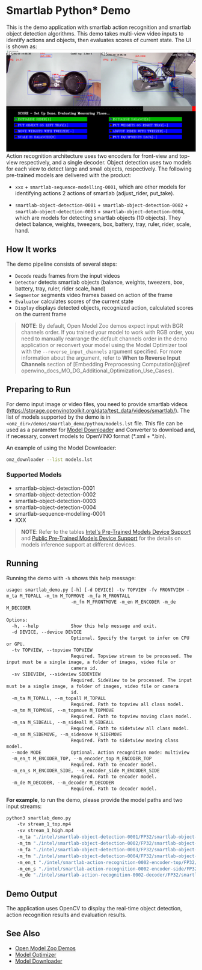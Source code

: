 # Smartlab Python\* Demo

This is the demo application with smartlab action recognition and smartlab object detection algorithms.
This demo takes multi-view video inputs to identify actions and objects, then evaluates scores of current state.
The UI is shown as:
![image](readme_UI.png)
Action recognition architecture uses two encoders for front-view and top-view respectively, and a single decoder.
Object detection uses two models for each view to detect large and small objects, respectively.
The following pre-trained models are delivered with the product:

* `xxx` + `smartlab-sequence-modelling-0001`, which are other models for identifying actions 2 actions of smartlab (adjust_rider, put_take).

* `smartlab-object-detection-0001` + `smartlab-object-detection-0002` + `smartlab-object-detection-0003` + `smartlab-object-detection-0004`, which are models for detecting smartlab objects (10 objects). They detect balance, weights, tweezers, box, battery, tray, ruler, rider, scale, hand.

## How It works

The demo pipeline consists of several steps:

* `Decode` reads frames from the input videos
* `Detector` detects smartlab objects (balance, weights, tweezers, box, battery, tray, ruler, rider scale, hand)
* `Segmentor` segments video frames based on action of the frame
* `Evaluator` calculates scores of the current state
* `Display` displays detected objects, recognized action, calculated scores on the current frame


> **NOTE**: By default, Open Model Zoo demos expect input with BGR channels order. If you trained your model to work with RGB order, you need to manually rearrange the default channels order in the demo application or reconvert your model using the Model Optimizer tool with the `--reverse_input_channels` argument specified. For more information about the argument, refer to **When to Reverse Input Channels** section of [Embedding Preprocessing Computation](@ref openvino_docs_MO_DG_Additional_Optimization_Use_Cases).

## Preparing to Run
For demo input image or video files, you need to provide smartlab videos (https://storage.openvinotoolkit.org/data/test_data/videos/smartlab/).
The list of models supported by the demo is in `<omz_dir>/demos/smartlab_demo/python/models.lst` file.
This file can be used as a parameter for [Model Downloader](../../../tools/model_tools/README.md) and Converter to download and, if necessary, convert models to OpenVINO format (\*.xml + \*.bin).

An example of using the Model Downloader:

```sh
omz_downloader --list models.lst
```

### Supported Models
* smartlab-object-detection-0001
* smartlab-object-detection-0002
* smartlab-object-detection-0003
* smartlab-object-detection-0004
* smartlab-sequence-modelling-0001
* XXX

> **NOTE**: Refer to the tables [Intel's Pre-Trained Models Device Support](../../../models/intel/device_support.md) and [Public Pre-Trained Models Device Support](../../../models/public/device_support.md) for the details on models inference support at different devices.

## Running

Running the demo with `-h` shows this help message:
```
usage: smartlab_demo.py [-h] [-d DEVICE] -tv TOPVIEW -fv FRONTVIEW -m_ta M_TOPALL -m_tm M_TOPMOVE -m_fa M_FRONTALL
                        -m_fm M_FRONTMOVE -m_en M_ENCODER -m_de M_DECODER

Options:
  -h, --help            Show this help message and exit.
  -d DEVICE, --device DEVICE
                        Optional. Specify the target to infer on CPU or GPU.
  -tv TOPVIEW, --topview TOPVIEW
                        Required. Topview stream to be processed. The input must be a single image, a folder of images, video file or
                        camera id.
  -sv SIDEVIEW, --sideview SIDEVIEW
                        Required. SideView to be processed. The input must be a single image, a folder of images, video file or camera
                        id.
  -m_ta M_TOPALL, --m_topall M_TOPALL
                        Required. Path to topview all class model.
  -m_tm M_TOPMOVE, --m_topmove M_TOPMOVE
                        Required. Path to topview moving class model.
  -m_sa M_SIDEALL, --m_sideall M_SIDEALL
                        Required. Path to sidetview all class model.
  -m_sm M_SIDEMOVE, --m_sidemove M_SIDEMOVE
                        Required. Path to sidetview moving class model.
  --mode MODE           Optional. Action recognition mode: multiview
  -m_en_t M_ENCODER_TOP, --m_encoder_top M_ENCODER_TOP
                        Required. Path to encoder model.
  -m_en_s M_ENCODER_SIDE, --m_encoder_side M_ENCODER_SIDE
                        Required. Path to encoder model.
  -m_de M_DECODER, --m_decoder M_DECODER
                        Required. Path to decoder model.
```

**For example**, to run the demo, please provide the model paths and two input streams:

```sh
python3 smartlab_demo.py
    -tv stream_1_top.mp4
    -sv stream_1_high.mp4
    -m_ta "./intel/smartlab-object-detection-0001/FP32/smartlab-object-detection-0001.xml"
    -m_tm "./intel/smartlab-object-detection-0002/FP32/smartlab-object-detection-0002.xml"
    -m_fa "./intel/smartlab-object-detection-0003/FP32/smartlab-object-detection-0003.xml"
    -m_fm "./intel/smartlab-object-detection-0004/FP32/smartlab-object-detection-0004.xml"
    -m_en_t "./intel/smartlab-action-recognition-0002-encoder-top/FP32/smartlab-action-recognition-0002-encoder-top.xml"
    -m_en_s "./intel/smartlab-action-recognition-0002-encoder-side/FP32/smartlab-action-recognition-0002-encoder-side.xml"
    -m_de "./intel/smartlab-action-recognition-0002-decoder/FP32/smartlab-action-recognition-0002-decoder.xml"
```

## Demo Output

The application uses OpenCV to display the real-time object detection, action recognition results and evaluation results.

## See Also

* [Open Model Zoo Demos](../../README.md)
* [Model Optimizer](https://docs.openvino.ai/latest/openvino_docs_MO_DG_Deep_Learning_Model_Optimizer_DevGuide.html)
* [Model Downloader](../../../tools/model_tools/README.md)
